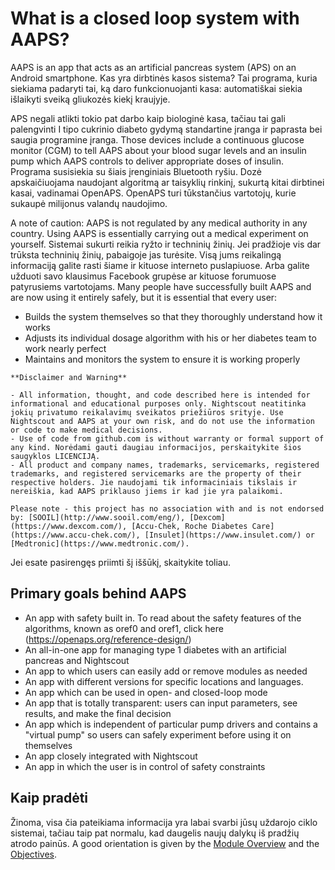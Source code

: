 # What is a closed loop system with AAPS?

AAPS is an app that acts as an artificial pancreas system (APS) on an Android smartphone. Kas yra dirbtinės kasos sistema? Tai programa, kuria siekiama padaryti tai, ką daro funkcionuojanti kasa: automatiškai siekia išlaikyti sveiką gliukozės kiekį kraujyje.

APS negali atlikti tokio pat darbo kaip biologinė kasa, tačiau tai gali palengvinti I tipo cukrinio diabeto gydymą standartine įranga ir paprasta bei saugia programine įranga. Those devices include a continuous glucose monitor (CGM) to tell AAPS about your blood sugar levels and an insulin pump which AAPS controls to deliver appropriate doses of insulin. Programa susisiekia su šiais įrenginiais Bluetooth ryšiu. Dozė apskaičiuojama naudojant algoritmą ar taisyklių rinkinį, sukurtą kitai dirbtinei kasai, vadinamai OpenAPS. OpenAPS turi tūkstančius vartotojų, kurie sukaupė milijonus valandų naudojimo.

A note of caution: AAPS is not regulated by any medical authority in any country. Using AAPS is essentially carrying out a medical experiment on yourself. Sistemai sukurti reikia ryžto ir techninių žinių. Jei pradžioje vis dar trūksta techninių žinių, pabaigoje jas turėsite. Visą jums reikalingą informaciją galite rasti šiame ir kituose interneto puslapiuose. Arba galite užduoti savo klausimus Facebook grupėse ar kituose forumuose patyrusiems vartotojams. Many people have successfully built AAPS and are now using it entirely safely, but it is essential that every user:

- Builds the system themselves so that they thoroughly understand how it works
- Adjusts its individual dosage algorithm with his or her diabetes team to work nearly perfect
- Maintains and monitors the system to ensure it is working properly

```{note}
**Disclaimer and Warning**

- All information, thought, and code described here is intended for informational and educational purposes only. Nightscout neatitinka jokių privatumo reikalavimų sveikatos priežiūros srityje. Use Nightscout and AAPS at your own risk, and do not use the information or code to make medical decisions.
- Use of code from github.com is without warranty or formal support of any kind. Norėdami gauti daugiau informacijos, perskaitykite šios saugyklos LICENCIJĄ.
- All product and company names, trademarks, servicemarks, registered trademarks, and registered servicemarks are the property of their respective holders. Jie naudojami tik informaciniais tikslais ir nereiškia, kad AAPS priklauso jiems ir kad jie yra palaikomi.

Please note - this project has no association with and is not endorsed by: [SOOIL](http://www.sooil.com/eng/), [Dexcom](https://www.dexcom.com/), [Accu-Chek, Roche Diabetes Care](https://www.accu-chek.com/), [Insulet](https://www.insulet.com/) or [Medtronic](https://www.medtronic.com/).
```

Jei esate pasirengęs priimti šį iššūkį, skaitykite toliau.

## Primary goals behind AAPS

- An app with safety built in. To read about the safety features of the algorithms, known as oref0 and oref1, click here (<https://openaps.org/reference-design/>)
- An all-in-one app for managing type 1 diabetes with an artificial pancreas and Nightscout
- An app to which users can easily add or remove modules as needed
- An app with different versions for specific locations and languages.
- An app which can be used in open- and closed-loop mode
- An app that is totally transparent: users can input parameters, see results, and make the final decision
- An app which is independent of particular pump drivers and contains a "virtual pump" so users can safely experiment before using it on themselves
- An app closely integrated with Nightscout
- An app in which the user is in control of safety constraints

## Kaip pradėti

Žinoma, visa čia pateikiama informacija yra labai svarbi jūsų uždarojo ciklo sistemai, tačiau taip pat normalu, kad daugelis naujų dalykų iš pradžių atrodo painūs. A good orientation is given by the [Module Overview](../Module/module.md) and the [Objectives](../Usage/Objectives.html).
